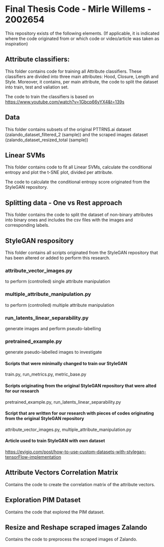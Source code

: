 # Final Thesis Code - Mirle Willems - 2002654

This repository exists of the following elements. (If applicable, it is indicated where the code originated from or which code or video/article was taken as inspiration)

## Attribute classifiers:
This folder contains code for training all Attribute classifiers. These classifiers are divided into three main attributes: Hood, Closure, Length and Style. Moreover, it contains, per main attribute, the code to split the dataset into train, test and valiation set. 

The code to train the classifiers is based on https://www.youtube.com/watch?v=1Gbcp66yYX4&t=139s 

## Data
This folder contains subsets of the original PTTRNS.ai dataset (zalando_dataset_filtered_2 (sample)) and the scraped images dataset (zalando_dataset_resized_total (sample))


## Linear SVMs
This folder contains code to fit all Linear SVMs, calculate the conditional entropy and plot the t-SNE plot, divided per attribute. 

The code to calculate the conditional entropy score originated from the StyleGAN repository.


## Splitting data - One vs Rest approach
This folder contains the code to split the dataset of non-binary attributes into binary ones and includes the csv files with the images and corresponding labels.


## StyleGAN respository
This folder contains all scripts originated from the StyleGAN repository that has been altered or added to perform this research.

### attribute_vector_images.py
to perform (controlled) single attribute manipulation

### multiple_attribute_manipulation.py 
to perform (controlled) multiple attribute manipulation

### run_latents_linear_separability.py 
generate images and perform pseudo-labelling

### pretrained_example.py 
generate pseudo-labelled images to investigate

#### Scripts that were minimally changed to train our StyleGAN
train.py, run_metrics.py, metric_base.py

#### Scripts originating from the original StyleGAN repository that were alted for our research
pretrained_example.py, run_latents_linear_separability.py

#### Script that are written for our research with pieces of codes originating from the original StyleGAN repository
attribute_vector_images.py, multiple_attribute_manipulation.py

#### Article used to train StyleGAN with own dataset
https://evigio.com/post/how-to-use-custom-datasets-with-stylegan-tensorFlow-implementation


## Attribute Vectors Correlation Matrix
Contains the code to create the correlation matrix of the attribute vectors.


## Exploration PIM Dataset
Contains the code that explored the PIM dataset.


## Resize and Reshape scraped images Zalando
Contains the code to preprocess the scraped images of Zalando.
